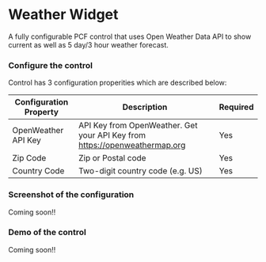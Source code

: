 # Weather Widget
A fully configurable PCF control that uses Open Weather Data API to show current as well as 5 day/3 hour weather forecast.

### Configure the control
Control has 3 configuration properities which are described below:

Configuration Property | Description | Required
------------ | ------------- | -------------
OpenWeather API Key | API Key from OpenWeather. Get your API Key from https://openweathermap.org | Yes
Zip Code | Zip or Postal code | Yes
Country Code | Two-digit country code (e.g. US) | Yes

### Screenshot of the configuration
Coming soon!!

### Demo of the control
Coming soon!!